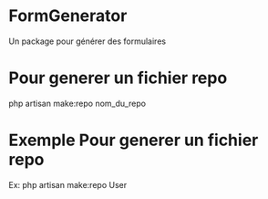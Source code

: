 # FormGenerator
Un package pour générer des formulaires
# Pour generer un fichier repo
php artisan make:repo nom_du_repo
# Exemple Pour generer un fichier repo
Ex: php artisan make:repo User
